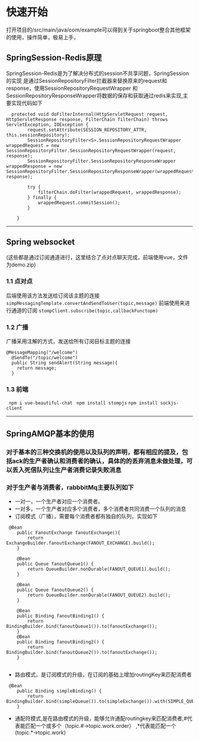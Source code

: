 # 快速开始

打开项目的/src/main/java/com/example可以得到关于springboot整合其他框架的使用，操作简单，极易上手，

## SpringSession-Redis原理

SpringSession-Redis是为了解决分布式的session不共享问题，SpringSession的实现
是通过SessionRepositoryFilter拦截器来替换原来的request和response，使用SessionRepositoryRequestWrapper
和SessionRepositoryResponseWrapper将数据的保存和获取通过redis来实现,主要实现代码如下

```
  protected void doFilterInternal(HttpServletRequest request, HttpServletResponse response, FilterChain filterChain) throws ServletException, IOException {
        request.setAttribute(SESSION_REPOSITORY_ATTR, this.sessionRepository);
        SessionRepositoryFilter<S>.SessionRepositoryRequestWrapper wrappedRequest = new SessionRepositoryFilter.SessionRepositoryRequestWrapper(request, response);
        SessionRepositoryFilter.SessionRepositoryResponseWrapper wrappedResponse = new SessionRepositoryFilter.SessionRepositoryResponseWrapper(wrappedRequest, response);

        try {
            filterChain.doFilter(wrappedRequest, wrappedResponse);
        } finally {
            wrappedRequest.commitSession();
        }

    }
```

-----------

## Spring websocket

(这些都是通过订阅通道进行，这里结合了点对点聊天完成，前端使用vue，文件为demo.zip)

### 1.1 点对点

后端使用该方法发送给订阅该主题的连接
```simpMessagingTemplate.convertAndSendToUser(topic,message)```
前端使用来进行通道的订阅
```stompClient.subscribe(topic,callbackFunctopm)```

### 1.2 广播

广播采用注解的方式，发送给所有订阅目标主题的连接

```
@MessageMapping("/welcome")
  @SendTo("/topic/welcome")
  public String sendAlert(String message){
    return message;
  }
  ```

### 1.3 前端

``` npm i vue-beautiful-chat```
``` npm install stompjs```
```npm install sockjs-client```

------------------

## SpringAMQP基本的使用

### 对于基本的三种交换机的使用以及队列的声明，都有相应的提及，包括ack的生产者确认和消费者的确认，具体的的丢弃消息未做处理，可以丢入死信队列让生产者消费记录失败消息

### 对于生产者与消费者，rabbbitMq主要队列如下

- 一对一，一个生产者对应一个消费者。
- 一对多，一个生产者对应多个消费者，多个消费者共同消费一个队列的消息
- 订阅模式（广播），需要每个消费者都有独自的队列，实现如下

```
 @Bean
    public FanoutExchange fanoutExchange(){
        return ExchangeBuilder.fanoutExchange(FANOUT_EXCHANGE).build();
    }

    @Bean
    public Queue fanoutQueue1() {
        return QueueBuilder.nonDurable(FANOUT_QUEUE1).build();
    }

    @Bean
    public Queue fanoutQueue2() {
        return QueueBuilder.nonDurable(FANOUT_QUEUE2).build();
    }

    @Bean
    public Binding fanoutBinding1() {
        return BindingBuilder.bind(fanoutQueue1()).to(fanoutExchange());
    }
    @Bean
    public Binding fanoutBinding2() {
        return BindingBuilder.bind(fanoutQueue2()).to(fanoutExchange());
    }


```

- 路由模式，是订阅模式的升级，在订阅的基础上增加routingKey来匹配消费者

```
 @Bean
    public Binding simpleBinding() {
        return BindingBuilder.bind(simpleQueue()).to(simpleExchange()).with(SIMPLE_QUEUE);
    }
```

- 通配符模式,是在路由模式的升级，能够允许通配routingkey来匹配消费者,#代表能匹配一个或多个（topic.#->topic.work.order） ,\*代表能匹配一个(topic.*->topic.work)
